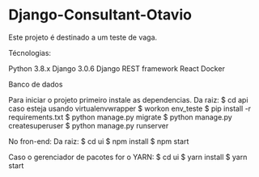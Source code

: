 # Django-Consultant-Otavio

Este projeto é destinado a um teste de vaga.

Técnologias:

Python 3.8.x
Django 3.0.6
Django REST framework
React
Docker

Banco de dados 

Para iniciar o projeto primeiro instale as dependencias.
Da raiz:
$ cd api
caso esteja usando virtualenvwrapper
$ workon env_teste
$ pip install -r requirements.txt
$ python manage.py migrate
$ python manage.py createsuperuser
$ python manage.py runserver

No fron-end:
Da raiz:
$ cd ui
$ npm install 
$ npm start

Caso o gerenciador de pacotes for o YARN:
$ cd ui
$ yarn install
$ yarn start

